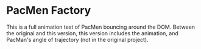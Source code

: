 # PacMen Factory
This is a full animation test of PacMen bouncing around the DOM. Between the original and this version, this version includes the animation, and PacMan's angle of trajectory (not in the original project).
